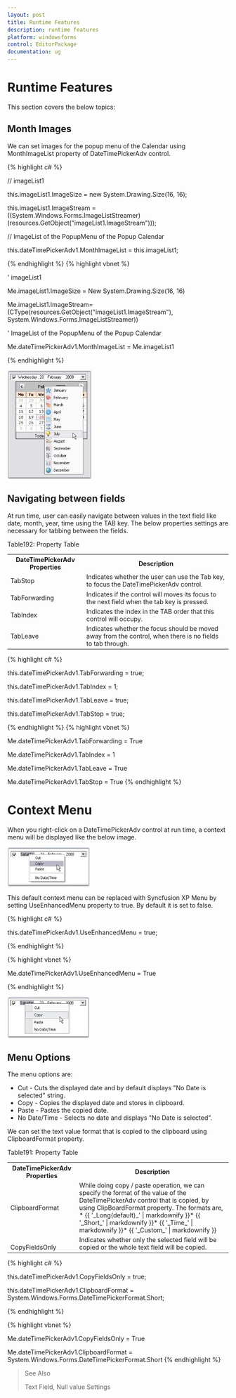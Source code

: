```yaml
---
layout: post
title: Runtime Features
description: runtime features
platform: windowsforms
control: EditorPackage 
documentation: ug
---
```

# Runtime Features

This section covers the below topics:

## Month Images

We can set images for the popup menu of the Calendar using MonthImageList property of DateTimePickerAdv control.


{% highlight c#  %}


// imageList1

this.imageList1.ImageSize = new System.Drawing.Size(16, 16);

this.imageList1.ImageStream = ((System.Windows.Forms.ImageListStreamer)(resources.GetObject("imageList1.ImageStream")));



// ImageList of the PopupMenu of the Popup Calendar

this.dateTimePickerAdv1.MonthImageList = this.imageList1;




{% endhighlight   %}
{% highlight vbnet  %}


' imageList1

Me.imageList1.ImageSize = New System.Drawing.Size(16, 16)

Me.imageList1.ImageStream= (CType(resources.GetObject("imageList1.ImageStream"), System.Windows.Forms.ImageListStreamer))



' ImageList of the PopupMenu of the Popup Calendar

Me.dateTimePickerAdv1.MonthImageList = Me.imageList1

{% endhighlight %}

![](Calendar_Images/Overview_img210.jpeg) 

## Navigating between fields

At run time, user can easily navigate between values in the text field like date, month, year, time using the TAB key. The below properties settings are necessary for tabbing between the fields.

Table192: Property Table

<table>
<tr>
<th>
DateTimePickerAdv Properties</th><th>
Description</th></tr>
<tr>
<td>
TabStop</td><td>
Indicates whether the user can use the Tab key, to focus the DateTimePickerAdv control.</td></tr>
<tr>
<td>
TabForwarding</td><td>
Indicates if the control will moves its focus to the next field when the tab key is pressed.</td></tr>
<tr>
<td>
TabIndex</td><td>
Indicates the index in the TAB order that this control will occupy.</td></tr>
<tr>
<td>
TabLeave</td><td>
Indicates whether the focus should be moved away from the control, when there is no fields to tab through.</td></tr>
</table>




{% highlight c#  %}

this.dateTimePickerAdv1.TabForwarding = true;

this.dateTimePickerAdv1.TabIndex = 1;

this.dateTimePickerAdv1.TabLeave = true;

this.dateTimePickerAdv1.TabStop = true;




{% endhighlight   %}
{% highlight vbnet  %}


Me.dateTimePickerAdv1.TabForwarding = True

Me.dateTimePickerAdv1.TabIndex = 1

Me.dateTimePickerAdv1.TabLeave = True

Me.dateTimePickerAdv1.TabStop = True
{% endhighlight   %}


# Context Menu

When you right-click on a DateTimePickerAdv control at run time, a context menu will be displayed like the below image. 

![](Calendar_Images/Overview_img211.jpeg)



This default context menu can be replaced with Syncfusion XP Menu by setting UseEnhancedMenu property to true. By default it is set to false. 


{% highlight c# %}

this.dateTimePickerAdv1.UseEnhancedMenu = true;

{% endhighlight  %}

{% highlight vbnet %}



Me.dateTimePickerAdv1.UseEnhancedMenu = True

{% endhighlight  %}

![](Calendar_Images/Overview_img212.jpeg) 



## Menu Options

The menu options are: 

* Cut - Cuts the displayed date and by default displays "No Date is selected" string.
* Copy - Copies the displayed date and stores in clipboard.
* Paste - Pastes the copied date.
* No Date/Time - Selects no date and displays "No Date is selected".

We can set the text value format that is copied to the clipboard using ClipboardFormat property.

Table191: Property Table

<table>
<tr>
<th>
DateTimePickerAdv Properties</th><th>
Description</th></tr>
<tr>
<td>
ClipboardFormat</td><td>
While doing copy / paste operation, we can specify the format of the value of the DateTimePickerAdv control that is copied, by using ClipBoardFormat property. The formats are, * {{ '_Long(default)_' | markdownify }}* {{ '_Short_'  | markdownify }}* {{ '_Time_'  | markdownify }}* {{ '_Custom_' | markdownify }}</td></tr>
<tr>
<td>
<br>CopyFieldsOnly</td><td>
Indicates whether only the selected field will be copied or the whole text field will be copied. </td></tr>
</table>



{% highlight c# %}

this.dateTimePickerAdv1.CopyFieldsOnly = true;

this.dateTimePickerAdv1.ClipboardFormat = System.Windows.Forms.DateTimePickerFormat.Short;

{% endhighlight  %}

{% highlight vbnet %}



Me.dateTimePickerAdv1.CopyFieldsOnly = True

Me.dateTimePickerAdv1.ClipboardFormat = System.Windows.Forms.DateTimePickerFormat.Short
{% endhighlight  %}

> See Also
> 
> Text Field, Null value Settings

